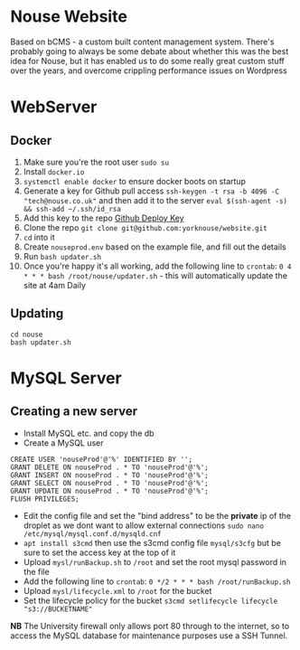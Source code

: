 # Nouse Website

Based on bCMS - a custom built content management system. There's probably going to always be some debate about whether this was the best idea for Nouse, but it has enabled us to do some really great custom stuff over the years, and overcome crippling performance issues on Wordpress 

# WebServer 

## Docker

1. Make sure you're the root user `sudo su`
1. Install `docker.io`
1. `systemctl enable docker` to ensure docker boots on startup
1. Generate a key for Github pull access `ssh-keygen -t rsa -b 4096 -C "tech@nouse.co.uk"` and then add it to the server `eval $(ssh-agent -s) && ssh-add ~/.ssh/id_rsa`
1. Add this key to the repo [Github Deploy Key](https://github.com/yorknouse/website/settings/keys)
1. Clone the repo `git clone git@github.com:yorknouse/website.git`
1. `cd` into it
1. Create `nouseprod.env` based on the example file, and fill out the details
1. Run `bash updater.sh`
1. Once you're happy it's all working, add the following line to `crontab`: `0 4 * * * bash /root/nouse/updater.sh` - this will automatically update the site at 4am Daily

## Updating
```
cd nouse
bash updater.sh
```

# MySQL Server

## Creating a new server

- Install MySQL etc. and copy the db
- Create a MySQL user 
```mysql
CREATE USER 'nouseProd'@'%' IDENTIFIED BY '';
GRANT DELETE ON nouseProd . * TO 'nouseProd'@'%';
GRANT INSERT ON nouseProd . * TO 'nouseProd'@'%';
GRANT SELECT ON nouseProd . * TO 'nouseProd'@'%';
GRANT UPDATE ON nouseProd . * TO 'nouseProd'@'%';
FLUSH PRIVILEGES;
```
- Edit the config file and set the "bind address" to be the **private** ip of the droplet as we dont want to allow external connections `sudo nano /etc/mysql/mysql.conf.d/mysqld.cnf`
- `apt install s3cmd` then use the s3cmd config file `mysql/s3cfg` but be sure to set the access key at the top of it
- Upload `mysl/runBackup.sh` to `/root` and set the root mysql password in the file
- Add the following line to `crontab`: `0 */2 * * * bash /root/runBackup.sh`
- Upload `mysl/lifecycle.xml` to `/root` for the bucket
- Set the lifecycle policy for the bucket `s3cmd setlifecycle lifecycle "s3://BUCKETNAME"`

**NB** The University firewall only allows port 80 through to the internet, so to access the MySQL database for maintenance purposes use a SSH Tunnel.